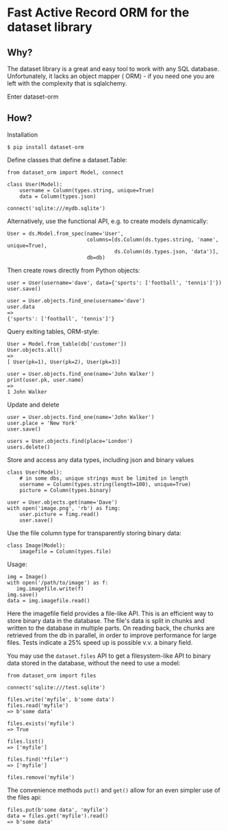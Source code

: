 Fast Active Record ORM for the dataset library
==============================================

Why?
----

The dataset library is a great and easy tool to work with any SQL database. Unfortunately, it lacks an object mapper (
ORM) - if you need one you are left with the complexity that is sqlalchemy.

Enter dataset-orm

How?
----

Installation

    $ pip install dataset-orm

Define classes that define a dataset.Table:

    from dataset_orm import Model, connect

    class User(Model):
        username = Column(types.string, unique=True)
        data = Column(types.json)

    connect('sqlite:///mydb.sqlite')

Alternatively, use the functional API, e.g. to create models dynamically:

    User = ds.Model.from_spec(name='User',
                              columns=[ds.Column(ds.types.string, 'name', unique=True),
                                       ds.Column(ds.types.json, 'data')],
                              db=db)

Then create rows directly from Python objects:

    user = User(username='dave', data={'sports': ['football', 'tennis']'})
    user.save()

    user = User.objects.find_one(username='dave')
    user.data
    => 
    {'sports': ['football', 'tennis']'}

Query exiting tables, ORM-style:

    User = Model.from_table(db['customer'])
    User.objects.all()
    =>
    [ User(pk=1), User(pk=2), User(pk=3)]
    
    user = User.objects.find_one(name='John Walker')
    print(user.pk, user.name)
    => 
    1 John Walker

Update and delete

    user = User.objects.find_one(name='John Walker')
    user.place = 'New York'
    user.save()

    users = User.objects.find(place='London')
    users.delete()

Store and access any data types, including json and binary values

    class User(Model):
        # in some dbs, unique strings must be limited in length
        username = Column(types.string(length=100), unique=True)
        picture = Column(types.binary)

    user = User.objects.get(name='Dave')
    with open('image.png', 'rb') as fimg:
        user.picture = fimg.read()  
        user.save()

Use the file column type for transparently storing binary data:

    class Image(Model):
        imagefile = Column(types.file)

Usage:

    img = Image()
    with open('/path/to/image') as f:
       img.imagefile.write(f)
    img.save()
    data = img.imagefile.read()

Here the imagefile field provides a file-like API. This is an efficient way to store binary data in the database. The
file's data is split in chunks and written to the database in multiple parts. On reading back, the chunks are retrieved
from the db in parallel, in order to improve performance for large files. Tests indicate a 25% speed up is possible v.v.
a binary field.

You may use the `dataset.files` API to get a filesystem-like API to binary data stored in the database, without the need
to use a model:

    from dataset_orm import files

    connect('sqlite:///test.sqlite')

    files.write('myfile', b'some data')
    files.read('myfile')
    => b'some data'

    files.exists('myfile') 
    => True
    
    files.list()
    => ['myfile']

    files.find('*file*')
    => ['myfile']

    files.remove('myfile')

The convenience methods `put()` and `get()` allow for an even simpler use of the files api:

    files.put(b'some data', 'myfile')
    data = files.get('myfile').read()
    => b'some data'
